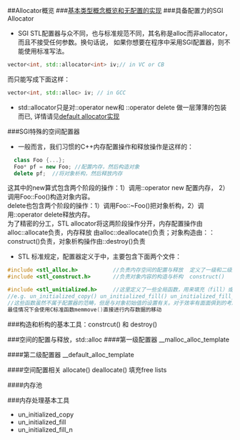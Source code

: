 ##Allocator概览
###[基本类型概念概览和无配置的实现](Basic.md)
###具备配置力的SGI Allocator
- SGI STL配置器与众不同，也与标准规范不同，其名称是alloc而非allocator，而且不接受任何参数。换句话说，
如果你想要在程序中采用SGI配置器，则不能使用标准写法。    
```cpp
vector<int, std::allocator<int> iv;// in VC or CB
```    
而只能写成下面这样：    
```cpp
vector<int, std::alloc> iv; // in GCC
```
- std::allocator只是对::operator new和 ::operator delete 做一层薄薄的包装而已,
详情请见[default allocator实现](defalloc.h)

###SGI特殊的空间配置器
- 一般而言，我们习惯的C++内存配置操作和释放操作是这样的：    
```cpp
  class Foo {...};
  Foo* pf = new Foo; //配置内存，然后构造对象
  delete pf;  //将对象析构，然后释放内存
```    
这其中的new算式包含两个阶段的操作：1）调用::operator new 配置内存， 2）调用Foo::Foo()构造对象内容。    
delete也包含两个阶段的操作：1）调用Foo::~Foo()把对象析构，2）调用::operator delete释放内存。     
为了精密的分工，STL allocator将这两阶段操作分开，内存配置操作由alloc::allocate负责，内存释放
由alloc::deallocate()负责；对象构造由：：construct()负责，对象析构操作由::destroy()负责    
- STL 标准规定，配置器定义于<memory>中，主要包含下面两个文件：   
```cpp
#include <stl_alloc.h>           //负责内存空间的配置与释放  定义了一级和二级配置器。配置器名为alloc
#include <stl_construct.h>       //负责对象内容的构造与析构  construct()   destroy()

#include <stl_unitialized.h>     //这里定义了一些全局函数，用来填充（fill）或者 复制(copy)大块内存数据
//e.g. un_initialized_copy() un_initialized_fill() un_initialized_fill_n()
//这些函数虽然不属于配置器的范畴，但是与对象初始值的设置有关。对于效率有面面俱到的考虑。最差情况下会用constrcut()，
最佳情况下会使用C标准函数memmove()直接进行内存数据的移动
 ```

###构造和析构的基本工具：constrcut() 和 destroy()

###空间的配置与释放，std::alloc
####第一级配置器 __malloc_alloc_template   

####第二级配置器 __default_alloc_template

####空间配置相关  allocate()  deallocate()  填充free lists

####内存池

###内存处理基本工具
- un_initialized_copy
- un_initialized_fill
- un_initialized_fill_n
